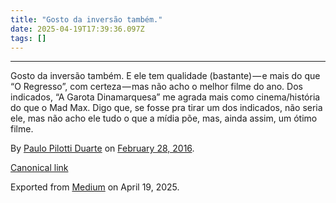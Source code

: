 ```yaml
---
title: "Gosto da inversão também."
date: 2025-04-19T17:39:36.097Z
tags: []
---
```


* * *

Gosto da inversão também. E ele tem qualidade (bastante) — e mais do que “O Regresso”, com certeza — mas não acho o melhor filme do ano. Dos indicados, “A Garota Dinamarquesa” me agrada mais como cinema/história do que o Mad Max. Digo que, se fosse pra tirar um dos indicados, não seria ele, mas não acho ele tudo o que a mídia põe, mas, ainda assim, um ótimo filme.

By [Paulo Pilotti Duarte](https://medium.com/@paulopilotti) on [February 28, 2016](https://medium.com/p/7ad9370df9de).

[Canonical link](https://medium.com/@paulopilotti/gosto-da-invers%C3%A3o-tamb%C3%A9m-7ad9370df9de)

Exported from [Medium](https://medium.com) on April 19, 2025.